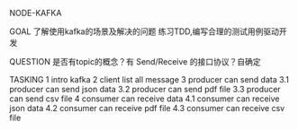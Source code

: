 NODE-KAFKA

GOAL
了解使用kafka的场景及解决的问题
练习TDD,编写合理的测试用例驱动开发

QUESTION
是否有topic的概念？有
Send/Receive 的接口协议？自确定

TASKING
1 intro kafka
2 client list all message
3 producer can send data
3.1 producer can send json data
3.2 producer can send pdf file
3.3 producer can send csv file
4 consumer can receive data
4.1 consumer can receive json data
4.2 consumer can receive pdf file
4.3 consumer can receive csv file
